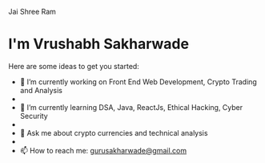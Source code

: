 Jai Shree Ram

<h1>I'm Vrushabh Sakharwade</h1>


Here are some ideas to get you started:

- 🔭 I’m currently working on Front End Web Development, Crypto Trading and Analysis
- 
- 🌱 I’m currently learning DSA, Java, ReactJs, Ethical Hacking, Cyber Security
- 
- 💬 Ask me about crypto currencies and technical analysis
- 
- 📫 How to reach me: gurusakharwade@gmail.com
